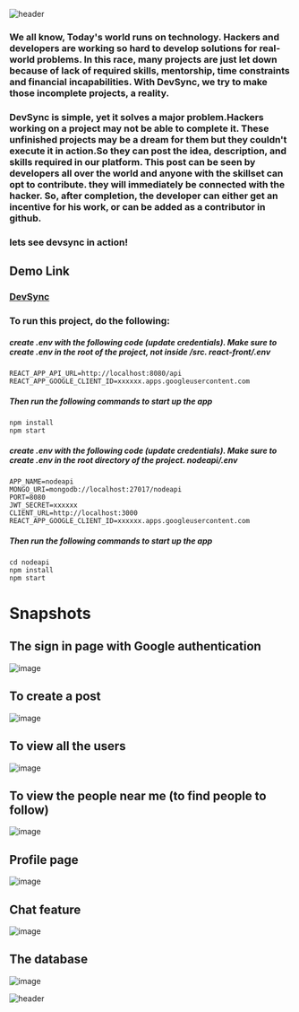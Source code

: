 ![header](https://capsule-render.vercel.app/api?type=waving&color=timeGradient&height=300&section=header&text=DevSync&fontSize=90&animation=fadeIn)


### We all know, Today's world runs on technology. Hackers and developers are working so hard to develop solutions for real-world problems. In this race, many projects are just let down because of  lack of required skills, mentorship, time constraints and financial incapabilities. With DevSync, we try to make those incomplete projects, a reality. 

### DevSync is simple, yet it solves a major problem.Hackers working on a project may not be able to complete it. These unfinished projects may be a dream for them but they couldn't execute it in action.So they can post the  idea, description, and skills required in our platform. This post can be seen by developers all over the world and anyone with the skillset can opt to contribute. they will immediately be connected with the hacker. So, after completion, the developer can either get an incentive for his work, or can be added as a contributor in github. 
### lets see devsync in action!

## Demo Link
### <a href="https://devsync.tech/">DevSync</a>

### To run this project, do the following:
##### create .env with the following code (update credentials). Make sure to create .env in the root of the project, not inside /src. react-front/.env

```
REACT_APP_API_URL=http://localhost:8080/api
REACT_APP_GOOGLE_CLIENT_ID=xxxxxx.apps.googleusercontent.com
```

##### Then run the following commands to start up the app

```
npm install
npm start
```

##### create .env with the following code (update credentials). Make sure to create .env in the root directory of the project. nodeapi/.env

```
APP_NAME=nodeapi
MONGO_URI=mongodb://localhost:27017/nodeapi
PORT=8080
JWT_SECRET=xxxxxx
CLIENT_URL=http://localhost:3000
REACT_APP_GOOGLE_CLIENT_ID=xxxxxx.apps.googleusercontent.com
```

##### Then run the following commands to start up the app

```
cd nodeapi
npm install
npm start
```
# Snapshots 
## The sign in page with Google authentication 
![image](https://user-images.githubusercontent.com/59130186/117199312-ad464600-ae07-11eb-800e-05d0ab1fb78a.png)
## To create a post
![image](https://user-images.githubusercontent.com/59130186/117199386-c3ec9d00-ae07-11eb-94b0-afd5a42f28a9.png)
## To view all the users
![image](https://user-images.githubusercontent.com/59130186/117199419-ca7b1480-ae07-11eb-93ed-36dc49f14dd9.png)
## To view the people near me (to find people to follow)
![image](https://user-images.githubusercontent.com/59130186/117199433-cf3fc880-ae07-11eb-8de8-0cd341694905.png)
## Profile page
![image](https://user-images.githubusercontent.com/59130186/117199453-d666d680-ae07-11eb-979f-3f7309491aea.png)
## Chat feature 
![image](https://user-images.githubusercontent.com/59130186/117199479-debf1180-ae07-11eb-9454-8197bce02d70.png)
## The database 
![image](https://user-images.githubusercontent.com/59130186/117199536-ef6f8780-ae07-11eb-8c18-ac921ec63499.png)






![header](https://capsule-render.vercel.app/api?type=waving&color=timeGradient&height=100&section=footer&animation=fadeIn)
